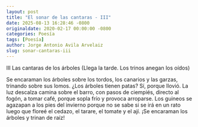 ```yaml
---
layout: post
title: "El sonar de las cantaras - III"
date: 2025-08-13 16:28:46 -0800
originaldate: 2020-02-17 00:00:00 -0800
categories: Poesía
tags: [Poesía]
author: Jorge Antonio Avila Arvelaiz
slug: sonar-cantaras-iii
---
```


III
Las cantaras de los árboles
(Llega la tarde. Los trinos anegan los oídos)

Se encaraman los árboles
sobre los tordos, los canarios
y las garzas,
trinando sobre sus lomos.
¿Los árboles tienen patas?
Sí, porque llovió.
La luz descalza
camina sobre el barro,
con pasos de ciempiés,
directo al fogón,
a tomar café,
porque sopla frío
y provoca arroparse.
Los guineos se agazapan
a los pies del invierno
porque no se sabe si se irá en un rato
luego que floreé el cedazo,
el tarare,
el tomate y el ají.
¡Se encaraman los árboles
y trinan de raíz!